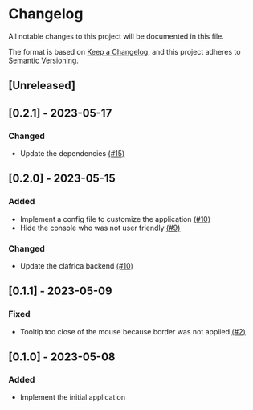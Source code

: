 # Changelog

All notable changes to this project will be documented in this file.

The format is based on [Keep a Changelog](https://keepachangelog.com/en/1.1.0),
and this project adheres to [Semantic Versioning](https://semver.org/spec/v2.0.0.html).

## [Unreleased]

## [0.2.1] - 2023-05-17

### Changed

- Update the dependencies [(#15)](https://github.com/pythonbrad/clafrica-wish/pull/15)

## [0.2.0] - 2023-05-15

### Added

- Implement a config file to customize the application [(#10)](https://github.com/pythonbrad/clafrica-wish/pull/10)
- Hide the console who was not user friendly [(#9)](https://github.com/pythonbrad/clafrica-wish/pull/9)

### Changed

- Update the clafrica backend [(#10)](https://github.com/pythonbrad/clafrica-wish/pull/10)

## [0.1.1] - 2023-05-09

### Fixed

- Tooltip too close of the mouse because border was not applied [(#2)](https://github.com/pythonbrad/clafrica-wish/pull/2)

## [0.1.0] - 2023-05-08

### Added

- Implement the initial application
